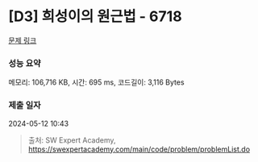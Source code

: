 # [D3] 희성이의 원근법 - 6718 

[문제 링크](https://swexpertacademy.com/main/code/problem/problemDetail.do?contestProbId=AWd7qcdatpEDFAUh) 

### 성능 요약

메모리: 106,716 KB, 시간: 695 ms, 코드길이: 3,116 Bytes

### 제출 일자

2024-05-12 10:43



> 출처: SW Expert Academy, https://swexpertacademy.com/main/code/problem/problemList.do